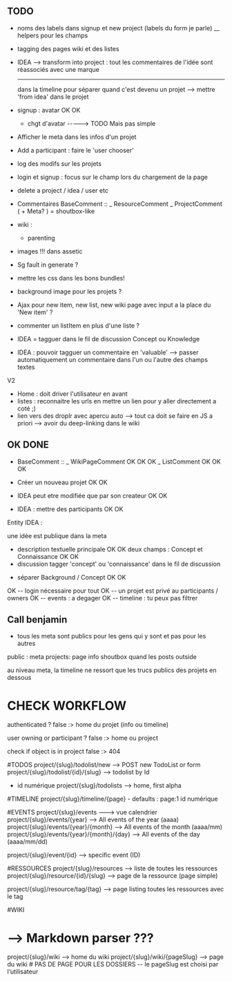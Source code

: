## TODO ##

 * noms des labels dans signup et new project (labels du form je parle)
    __ helpers pour les champs

 * tagging des pages wiki et des listes

 * IDEA
   --> transform into project : tout les commentaires de l'idée sont réassociés avec une marque <hr> dans la timeline pour séparer quand c'est devenu un projet
  --> mettre 'from idea' dans le projet

 * signup : avatar OK OK
    + chgt d'avatar -----> TODO Mais pas simple

 * Afficher le meta dans les infos d'un projet
 * Add a participant : faire le 'user chooser'

 * log des modifs sur les projets

 * login et signup : focus sur le champ lors du chargement de la page

 * delete a project / idea / user etc 

 * Commentaires
 BaseComment ::
   \_ ResourceComment
   \_ ProjectComment ( + Meta? ) = shoutbox-like

 * wiki : 
   - parenting

 * images !!! dans assetic
  + Sg fault in generate ?

 * mettre les css dans les bons bundles!

 * background image pour les projets ?

 * Ajax pour new item, new list, new wiki page avec input a la place du 'New item' ?

 * commenter un listItem en plus d'une liste ?

 * IDEA = tagguer dans le fil de discussion Concept ou Knowledge
 * IDEA : pouvoir tagguer un commentaire en 'valuable'
   --> passer automatiquement un commentaire dans l'un ou l'autre des champs textes

V2 

 * Home : doit driver l'utilisateur en avant
 * listes : reconnaitre les urls en mettre un lien pour y aller directement a coté ;)
 * lien vers des droplr avec apercu auto
    --> tout ca doit se faire en JS a priori
    --> avoir du deep-linking dans le wiki

## OK DONE

 * BaseComment ::
   \_ WikiPageComment OK OK OK
   \_ ListComment OK OK OK

 * Créer un nouveau projet OK OK

 * IDEA peut etre modifiée que par son createur OK OK
 * IDEA : mettre des participants OK OK

  Entity IDEA :

  une idée est publique dans la meta
   - description textuelle principale OK OK
    deux champs : Concept et Connaissance OK OK
   - discussion
    tagger 'concept' ou 'connaissance' dans le fil de discussion

 * séparer Background / Concept OK OK


OK -- login nécessaire pour tout
OK -- un projet est privé au participants / owners
OK -- events : a degager
OK -- timeline : tu peux pas filtrer

## Call benjamin

 - tous les meta sont publics pour les gens qui y sont et pas pour les autres

 public :
  meta
  projects: page info
            shoutbox quand les posts outside

au niveau meta, la timeline ne ressort que les trucs publics des projets en dessous


# CHECK WORKFLOW
 authenticated ?
  false :> home du projet (info ou timeline)

 user owning or participant ?
  false :> home ou project

 check if object is in project
  false :> 404

#TODOS
project/{slug}/todolist/new --> POST new TodoList or form
project/{slug}/todolist/{id}/{slug} --> todolist by Id
   -  id numérique
project/{slug}/todolists --> home, first alpha

#TIMELINE
project/{slug}/timeline/{page}
     - defaults : page:1 id numérique

#EVENTS
project/{slug}/events  ---> vue calendrier
project/{slug}/events/{year}    --> All events of the year (aaaa)
project/{slug}/events/{year}/{month}    --> All events of the month (aaaa/mm)
project/{slug}/events/{year}/{month}/{day}    --> All events of the day (aaaa/mm/dd)

project/{slug}/event/{id} --> specific event (ID)

#RESSOURCES
project/{slug}/resources --> liste de toutes les ressources
project/{slug}/resource/{id}/{slug} --> page de la ressource (page simple)

project/{slug}/resource/tag/{tag} --> page listing toutes les ressources avec le tag
 

#WIKI
# --> Markdown parser ???
project/{slug}/wiki --> home du wiki
project/{slug}/wiki/{pageSlug} --> page du wiki  # PAS DE PAGE POUR LES DOSSIERS
   -- le pageSlug est choisi par l‘utilisateur
